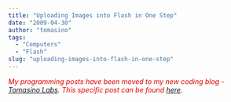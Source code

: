 ```yaml
---
title: "Uploading Images into Flash in One Step"
date: "2009-04-30"
author: "tomasino"
tags:
  - "Computers"
  - "Flash"
slug: "uploading-images-into-flash-in-one-step"
---
```


<span style="color:#e10000; font-style:italic;">My programming posts
have been moved to my new coding blog - [Tomasino Labs][]. This specific
post can be found [here][].</span>

  [Tomasino Labs]: https://blog.tomasino.org/
  [here]: https://blog.tomasino.org/2009/04/30/as3-one-step-image-upload/
